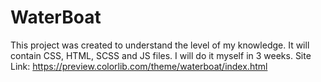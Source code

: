 # WaterBoat
This project was created to understand the level of my knowledge. It will contain CSS, HTML, SCSS and JS files. I will do it myself in 3 weeks. Site Link: https://preview.colorlib.com/theme/waterboat/index.html
